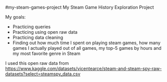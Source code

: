 #my-steam-games-project
My Steam Game History Exploration Project

My goals:
- Practicing queries
- Practicing using open raw data
- Practicing data cleaning
- Finding out how much time I spent on playing steam games, how many games I actually played out of all games, my top-5 games by hours and my most favorite genre in Steam

I used this open raw data from https://www.kaggle.com/datasets/vicentearce/steam-and-steam-spy-raw-datasets?select=steamspy_data.csv

